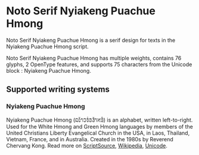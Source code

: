 
# Noto Serif Nyiakeng Puachue Hmong

Noto Serif Nyiakeng Puachue Hmong is a serif design for texts in the Nyiakeng Puachue Hmong script. 

Noto Serif Nyiakeng Puachue Hmong has multiple weights, contains 76 glyphs, 2 OpenType features, and supports 75 characters from the Unicode block : Nyiakeng Puachue Hmong.


## Supported writing systems


### Nyiakeng Puachue Hmong

Nyiakeng Puachue Hmong (𞄐𞄦𞄲𞄤𞄎𞄫𞄰𞄚𞄧𞄲𞄤𞄔𞄬𞄱‎) is an alphabet, written left-to-right. Used for the White Hmong and Green Hmong languages by members of the United Christians Liberty Evangelical Church in the USA, in Laos, Thailand, Vietnam, France, and in Australia. Created in the 1980s by Reverend Chervang Kong. Read more on [ScriptSource](https://scriptsource.org/scr/Hmnp), [Wikipedia](https://en.wikipedia.org/wiki/ISO_15924:Hmnp), [Unicode](https://www.unicode.org/versions/Unicode13.0.0/ch16.pdf#G81876).


